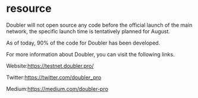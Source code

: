 # resource
Doubler will not open source any code before the official launch of the main network, the specific launch time is tentatively planned for August.

As of today, 90% of the code for Doubler has been developed.

For more information about Doubler, you can visit the following links.

Website:https://testnet.doubler.pro/

Twitter:https://twitter.com/doubler_pro

Medium:https://medium.com/doubler-pro
